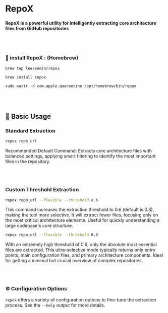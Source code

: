 # RepoX 

#### RepoX is a powerful utility for intelligently extracting core architecture files from GitHub repositories


<br>
<br>

### 🚀  install  RepoX : (Homebrew) 

```
brew tap leeseomin/repox

brew install repox

sudo xattr -d com.apple.quarantine /opt/homebrew/bin/repox
```

<br>
<br>


## 🌱  Basic Usage

### Standard Extraction

```bash
repox repo_url
```
Recommended Default Command: Extracts core architecture files with balanced settings, applying smart filtering to identify the most important files in the repository.

<br>
<br>

### Custom Threshold Extraction

```bash
repox repo_url --flexible --threshold 0.6
```
This command increases the extraction threshold to 0.6 (default is 0.3), making the tool more selective. It will extract fewer files, focusing only on the most critical architecture elements. Useful for quickly understanding a large codebase's core structure.

```bash
repox repo_url --flexible --threshold 0.9
```
With an extremely high threshold of 0.9, only the absolute most essential files are extracted. This ultra-selective mode typically returns only entry points, main configuration files, and primary architecture components. Ideal for getting a minimal but crucial overview of complex repositories.

<br>
<br>

### ⚙️ Configuration Options

`repox` offers a variety of configuration options to fine-tune the extraction process. See the `--help` output for more details.


